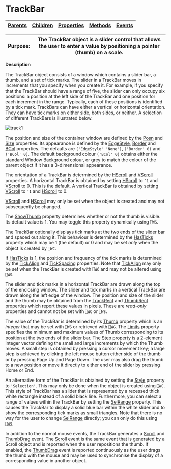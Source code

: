 




<h1 class="heading"><span class="name">TrackBar</span></h1>

| [Parents](../ParentLists/TrackBar.htm) | [Children](../ChildLists/TrackBar.htm) | [Properties](../PropLists/TrackBar.htm) | [Methods](../MethodLists/TrackBar.htm) | [Events](../EventLists/TrackBar.htm) |
| --- | --- | --- | --- | ---  |


| Purpose: | The TrackBar object is a slider control that allows the user to enter a value by positioning a pointer (thumb) on a scale. |
| --- | ---  |


**Description**


The TrackBar object consists of a window which contains a slider bar, a thumb, and a set of tick marks. The slider in a TrackBar moves in increments that you specify when you create it. For example, if you specify that the TrackBar should have a range of five, the slider can only occupy six positions: a position at the left side of the TrackBar and one position for each increment in the range. Typically, each of these positions is identified by a tick mark. TrackBars can have either a vertical or horizontal orientation. They can have tick marks on either side, both sides, or neither. A selection of different TrackBars is illustrated below.



![track1](../img/track1.gif)


The position and size of the container window are defined by the [Posn](../a-z/posn.md) and [Size](../a-z/size.md) properties. Its appearance is defined by the [EdgeStyle](../a-z/edgestyle.md), [Border](../a-z/border.md) and [BCol](../a-z/bcol.md) properties. The defaults are `('EdgeStyle' 'None')`, `('Border' 0)` and `('BCol' 0)`. The default background colour `('BCol' 0)` obtains either the standard Window Background colour, or grey to match the colour of the parent object if it has a 3-dimensional appearance.


The orientation of a TrackBar is determined by the [HScroll](../a-z/hscroll.md) and [VScroll](../a-z/vscroll.md) properties. A horizontal TrackBar is obtained by setting [HScroll](../a-z/hscroll.md) to `¯1` and [VScroll](../a-z/vscroll.md) to 0. This is the default. A vertical TrackBar is obtained by setting [VScroll](../a-z/vscroll.md) to `¯1` and [HScroll](../a-z/hscroll.md) to 0.


[VScroll](../a-z/vscroll.md) and [HScroll](../a-z/hscroll.md) may only be set when the object is created and may not subsequently be changed.


The [ShowThumb](../a-z/showthumb.md) property determines whether or not the thumb is visible. Its default value is 1. You may toggle this property dynamically using `⎕WS`.


The TrackBar optionally displays tick marks at the two ends of the slider bar and spaced out along it. This behaviour is determined by the [HasTicks](../a-z/hasticks.md) property which may be 1 (the default) or 0 and may be set *only* when the object is created by `⎕WC`.


If [HasTicks](../a-z/hasticks.md) is 1, the position and frequency of the tick marks is determined by the [TickAlign](../a-z/tickalign.md) and [TickSpacing](../a-z/tickspacing.md) properties. Note that [TickAlign](../a-z/tickalign.md) may only be set when the TrackBar is created with `⎕WC` and may not be altered using `⎕WS`.


The slider and tick marks in a horizontal TrackBar are drawn along the top of the enclosing window. The slider and tick marks in a vertical TrackBar are drawn along the left edge of the window. The position and size of the slider and the thumb may be obtained from the [TrackRect](../a-z/trackrect.md) and [ThumbRect](../a-z/thumbrect.md) properties which report these values in pixels. These are *read-only* properties and cannot not be set with `⎕WC` or `⎕WS`.


The value of the TrackBar is determined by its [Thumb](../a-z/thumb.md) property which is an *integer* that may be set with `⎕WS` or retrieved with `⎕WG`. The [Limits](../a-z/limits.md) property specifies the minimum and maximum values of Thumb corresponding to its position at the two ends of the slider bar. The [Step](../a-z/step.md) property is a 2-element integer vector defining the small and large increments by which the Thumb moves. A small step is obtained by pressing a cursor movement key; a large step is achieved by clicking the left mouse button either side of the thumb or by pressing Page Up and Page Down. The user may also drag the thumb to a new position or move it directly to either end of the slider by pressing Home or End.


An alternative form of the TrackBar is obtained by setting the [Style](../a-z/style.md) property to `'Selection'`. This may only be done when the object is created using `⎕WC`. This style of TrackBar has a slider that is represented by a recessed thick white rectangle instead of a solid black line. Furthermore, you can select a range of values within the TrackBar by setting the [SelRange](../a-z/selrange.md) property. This causes the TrackBar to display a solid blue bar within the white slider and to show the corresponding tick marks as small triangles. Note that there is no way for the user to change [SelRange](../a-z/selrange.md) directly; you can only do this using `⎕WS`.


In addition to the normal mouse events, the TrackBar generates a [Scroll](../a-z/scroll.md) and [ThumbDrag](../a-z/thumbdrag.md) event. The [Scroll](../a-z/scroll.md) event is the same event that is generated by a Scroll object and is reported when the user repositions the thumb. If enabled, the [ThumbDrag](../a-z/thumbdrag.md) event is reported continuously as the user drags the thumb with the mouse and may be used to synchronise the display of a corresponding value in another object.


